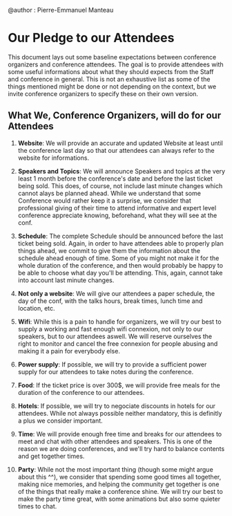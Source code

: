 @author : Pierre-Emmanuel Manteau

# Our Pledge to our Attendees

This document lays out some baseline expectations between conference organizers and conference attendees. 
The goal is to provide attendees with some useful informations about what they should expects from the Staff and conference in general.
This is not an exhaustive list as some of the things mentioned might be done or not depending on the context, but we invite conference organizers to specify these on their own version.

## What We, Conference Organizers, will do for our Attendees

1. **Website**: We will provide an accurate and updated Website at least until the conference last day so that our attendees can always refer to the website for informations.

1. **Speakers and Topics**: We will announce Speakers and topics at the very least 1 month before the conference's date and before the last ticket being sold. 
This does, of course, not include last minute changes which cannot alays be planned ahead. While we understand that some Conference would rather keep it a surprise, we consider that professional giving of their time to attend informative and expert level conference appreciate knowing, beforehand, what they will see at the conf.

1. **Schedule**: The complete Schedule should be announced before the last ticket being sold. Again, in order to have attendees able to properly plan things ahead, we commit to give them the information about the schedule ahead enough of time.
Some of you might not make it for the whole duration of the conference, and then would probably be happy to be able to choose what day you'll be attending. This, again, cannot take into account last minute changes.

1. **Not only a website**: We will give our attendees a paper schedule, the day of the conf, with the talks hours, break times, lunch time and location, etc.

1. **Wifi**: While this is a pain to handle for organizers, we will try our best to supply a working and fast enough wifi connexion, not only to our speakers, but to our attendees aswell.
We will reserve ourselves the right to monitor and cancel the free connexion for people abusing and making it a pain for everybody else.

1. **Power supply**: If possible, we will try to provide a sufficient power supply for our attendees to take notes during the conference.

1. **Food**: If the ticket price is over 300$, we will provide free meals for the duration of the conference to our attendees.

1. **Hotels**: If possible, we will try to negociate discounts in hotels for our attendees. While not always possible neither mandatory, this is definitly a plus we consider important.

1. **Time**: We will provide enough free time and breaks for our attendees to meet and chat with other attendees and speakers. This is one of the reason we are doing conferences, and we'll try hard to balance contents and get together times.

1. **Party**: While not the most important thing (though some might argue about this ^^), we consider that spending some good times all together, making nice memories, and helping the community get together is one of the things that really make a conference shine.
We will try our best to make the party time great, with some animations but also some quieter times to chat.